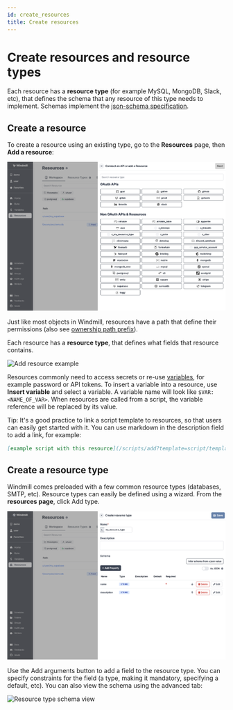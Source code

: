 ```yaml
---
id: create_resources
title: Create resources
---
```


# Create resources and resource types

Each resource has a **resource type** (for example MySQL, MongoDB, Slack, etc),
that defines the schema that any resource of this type needs to implement.
Schemas implement the [json-schema specification](https://json-schema.org/).

## Create a resource

To create a resource using an existing type, go to the **Resources** page, then
**Add a resource**:

![Add a resource](../assets/how_to/add_resource.png)

Just like most objects in Windmill, resources have a path that define their
permissions (also see [ownership path prefix](../reference#owner)).

Each resource has a **resource type**, that defines what fields that resource
contains.

![Add resource example](../assets/how_to/add_resource_mysql.png)

Resources commonly need to access secrets or re-use
[variables](variables_and_secrets), for example password or API tokens. To
insert a variable into a resource, use **Insert variable** and select a
variable. A variable name will look like `$VAR:<NAME_OF_VAR>`. When resources
are called from a script, the variable reference will be replaced by its value.

Tip: It's a good practice to link a script template to resources, so that users
can easily get started with it. You can use markdown in the description field to
add a link, for example:

```md
[example script with this resource](/scripts/add?template=script/template/path)
```

## Create a resource type

Windmill comes preloaded with a few common resource types (databases, SMTP,
etc). Resource types can easily be defined using a wizard. From the **resources
page**, click Add type.

![Create resource type](../assets/how_to/add_resource_type.png)

Use the Add arguments button to add a field to the resource type. You can
specify constraints for the field (a type, making it mandatory, specifying a
default, etc). You can also view the schema using the advanced tab:

![Resource type schema view](../assets/how_to/resource_type_advanced.png)
